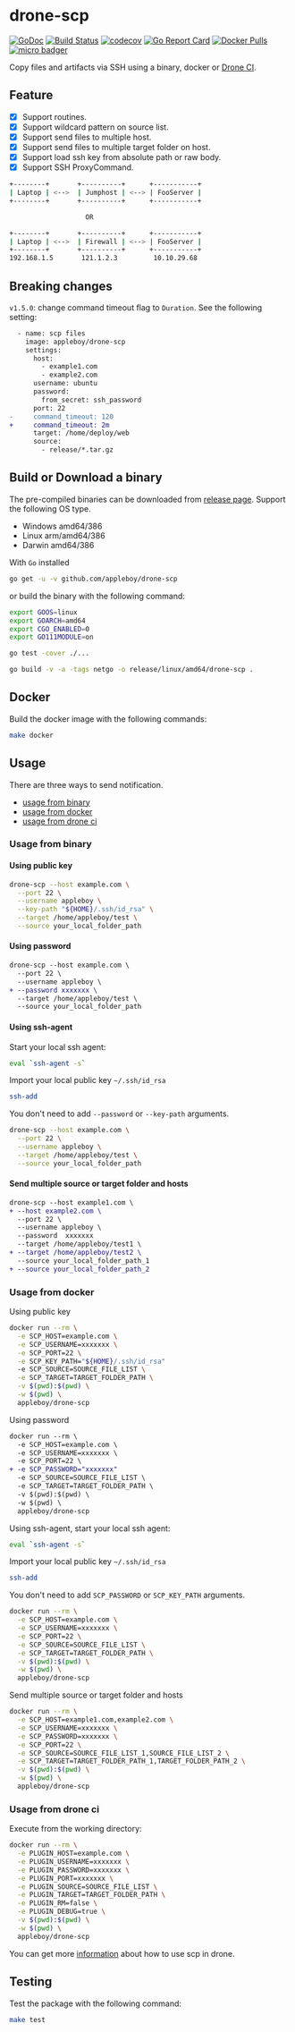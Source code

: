 # drone-scp

[![GoDoc](https://godoc.org/github.com/appleboy/drone-scp?status.svg)](https://godoc.org/github.com/appleboy/drone-scp)
[![Build Status](https://cloud.drone.io/api/badges/appleboy/drone-scp/status.svg)](https://cloud.drone.io/appleboy/drone-scp)
[![codecov](https://codecov.io/gh/appleboy/drone-scp/branch/master/graph/badge.svg)](https://codecov.io/gh/appleboy/drone-scp)
[![Go Report Card](https://goreportcard.com/badge/github.com/appleboy/drone-scp)](https://goreportcard.com/report/github.com/appleboy/drone-scp)
[![Docker Pulls](https://img.shields.io/docker/pulls/appleboy/drone-scp.svg)](https://hub.docker.com/r/appleboy/drone-scp/)
[![micro badger](https://images.microbadger.com/badges/image/appleboy/drone-scp.svg)](https://microbadger.com/images/appleboy/drone-scp "Get your own image badge on microbadger.com")

Copy files and artifacts via SSH using a binary, docker or [Drone CI](http://docs.drone.io/).

## Feature

* [x] Support routines.
* [x] Support wildcard pattern on source list.
* [x] Support send files to multiple host.
* [x] Support send files to multiple target folder on host.
* [x] Support load ssh key from absolute path or raw body.
* [x] Support SSH ProxyCommand.

```sh
+--------+       +----------+      +-----------+
| Laptop | <-->  | Jumphost | <--> | FooServer |
+--------+       +----------+      +-----------+

                   OR

+--------+       +----------+      +-----------+
| Laptop | <-->  | Firewall | <--> | FooServer |
+--------+       +----------+      +-----------+
192.168.1.5       121.1.2.3         10.10.29.68
```

## Breaking changes

`v1.5.0`: change command timeout flag to `Duration`. See the following setting:

```diff
  - name: scp files
    image: appleboy/drone-scp
    settings:
      host:
        - example1.com
        - example2.com
      username: ubuntu
      password:
        from_secret: ssh_password
      port: 22
-     command_timeout: 120
+     command_timeout: 2m
      target: /home/deploy/web
      source:
        - release/*.tar.gz
```

## Build or Download a binary

The pre-compiled binaries can be downloaded from [release page](https://github.com/appleboy/drone-scp/releases). Support the following OS type.

* Windows amd64/386
* Linux arm/amd64/386
* Darwin amd64/386

With `Go` installed

```sh
go get -u -v github.com/appleboy/drone-scp
```

or build the binary with the following command:

```sh
export GOOS=linux
export GOARCH=amd64
export CGO_ENABLED=0
export GO111MODULE=on

go test -cover ./...

go build -v -a -tags netgo -o release/linux/amd64/drone-scp .
```

## Docker

Build the docker image with the following commands:

```sh
make docker
```

## Usage

There are three ways to send notification.

* [usage from binary](#usage-from-binary)
* [usage from docker](#usage-from-docker)
* [usage from drone ci](#usage-from-drone-ci)

### Usage from binary

#### Using public key

```bash
drone-scp --host example.com \
  --port 22 \
  --username appleboy \
  --key-path "${HOME}/.ssh/id_rsa" \
  --target /home/appleboy/test \
  --source your_local_folder_path
```

#### Using password

```diff
drone-scp --host example.com \
  --port 22 \
  --username appleboy \
+ --password xxxxxxx \
  --target /home/appleboy/test \
  --source your_local_folder_path
```

#### Using ssh-agent

Start your local ssh agent:

```bash
eval `ssh-agent -s`
```

Import your local public key `~/.ssh/id_rsa`

```sh
ssh-add
```

You don't need to add `--password` or `--key-path` arguments.

```bash
drone-scp --host example.com \
  --port 22 \
  --username appleboy \
  --target /home/appleboy/test \
  --source your_local_folder_path
```

#### Send multiple source or target folder and hosts

```diff
drone-scp --host example1.com \
+ --host example2.com \
  --port 22 \
  --username appleboy \
  --password  xxxxxxx
  --target /home/appleboy/test1 \
+ --target /home/appleboy/test2 \
  --source your_local_folder_path_1
+ --source your_local_folder_path_2
```

### Usage from docker

Using public key

```bash
docker run --rm \
  -e SCP_HOST=example.com \
  -e SCP_USERNAME=xxxxxxx \
  -e SCP_PORT=22 \
  -e SCP_KEY_PATH="${HOME}/.ssh/id_rsa"
  -e SCP_SOURCE=SOURCE_FILE_LIST \
  -e SCP_TARGET=TARGET_FOLDER_PATH \
  -v $(pwd):$(pwd) \
  -w $(pwd) \
  appleboy/drone-scp
```

Using password

```diff
docker run --rm \
  -e SCP_HOST=example.com \
  -e SCP_USERNAME=xxxxxxx \
  -e SCP_PORT=22 \
+ -e SCP_PASSWORD="xxxxxxx"
  -e SCP_SOURCE=SOURCE_FILE_LIST \
  -e SCP_TARGET=TARGET_FOLDER_PATH \
  -v $(pwd):$(pwd) \
  -w $(pwd) \
  appleboy/drone-scp
```

Using ssh-agent, start your local ssh agent:

```bash
eval `ssh-agent -s`
```

Import your local public key `~/.ssh/id_rsa`

```sh
ssh-add
```

You don't need to add `SCP_PASSWORD` or `SCP_KEY_PATH` arguments.

```bash
docker run --rm \
  -e SCP_HOST=example.com \
  -e SCP_USERNAME=xxxxxxx \
  -e SCP_PORT=22 \
  -e SCP_SOURCE=SOURCE_FILE_LIST \
  -e SCP_TARGET=TARGET_FOLDER_PATH \
  -v $(pwd):$(pwd) \
  -w $(pwd) \
  appleboy/drone-scp
```

Send multiple source or target folder and hosts

```bash
docker run --rm \
  -e SCP_HOST=example1.com,example2.com \
  -e SCP_USERNAME=xxxxxxx \
  -e SCP_PASSWORD=xxxxxxx \
  -e SCP_PORT=22 \
  -e SCP_SOURCE=SOURCE_FILE_LIST_1,SOURCE_FILE_LIST_2 \
  -e SCP_TARGET=TARGET_FOLDER_PATH_1,TARGET_FOLDER_PATH_2 \
  -v $(pwd):$(pwd) \
  -w $(pwd) \
  appleboy/drone-scp
```

### Usage from drone ci

Execute from the working directory:

```bash
docker run --rm \
  -e PLUGIN_HOST=example.com \
  -e PLUGIN_USERNAME=xxxxxxx \
  -e PLUGIN_PASSWORD=xxxxxxx \
  -e PLUGIN_PORT=xxxxxxx \
  -e PLUGIN_SOURCE=SOURCE_FILE_LIST \
  -e PLUGIN_TARGET=TARGET_FOLDER_PATH \
  -e PLUGIN_RM=false \
  -e PLUGIN_DEBUG=true \
  -v $(pwd):$(pwd) \
  -w $(pwd) \
  appleboy/drone-scp
```

You can get more [information](http://plugins.drone.io/appleboy/drone-scp/) about how to use scp in drone.

## Testing

Test the package with the following command:

```sh
make test
```
